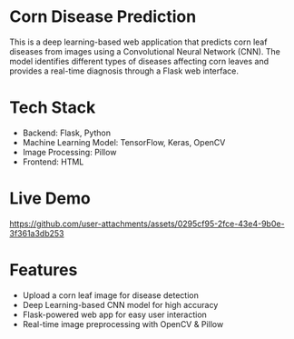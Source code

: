 # Corn Disease Prediction
This is a deep learning-based web application that predicts corn leaf diseases from images using a Convolutional Neural Network (CNN). The model identifies different types of diseases affecting corn leaves and provides a real-time diagnosis through a Flask web interface.

# Tech Stack
- Backend: Flask, Python
- Machine Learning Model: TensorFlow, Keras, OpenCV
- Image Processing: Pillow
- Frontend: HTML

# Live Demo

https://github.com/user-attachments/assets/0295cf95-2fce-43e4-9b0e-3f361a3db253

# Features

- Upload a corn leaf image for disease detection
- Deep Learning-based CNN model for high accuracy
- Flask-powered web app for easy user interaction
- Real-time image preprocessing with OpenCV & Pillow

